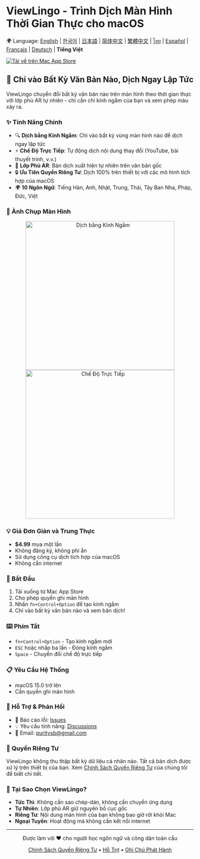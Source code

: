 # ViewLingo - Trình Dịch Màn Hình Thời Gian Thực cho macOS

🌍 Language: [English](../README.md) | [한국어](README-ko.md) | [日本語](README-ja.md) | [简体中文](README-zh-Hans.md) | [繁體中文](README-zh-Hant.md) | [ไทย](README-th.md) | [Español](README-es.md) | [Français](README-fr.md) | [Deutsch](README-de.md) | **Tiếng Việt**

[![Tải về trên Mac App Store](https://developer.apple.com/app-store/marketing/guidelines/images/badge-download-on-the-mac-app-store.svg)](https://apps.apple.com/app/viewlingo)

## 🎯 Chỉ vào Bất Kỳ Văn Bản Nào, Dịch Ngay Lập Tức

ViewLingo chuyển đổi bất kỳ văn bản nào trên màn hình theo thời gian thực với lớp phủ AR tự nhiên - chỉ cần chỉ kính ngắm của bạn và xem phép màu xảy ra.

### ✨ Tính Năng Chính
- 🔍 **Dịch bằng Kính Ngắm**: Chỉ vào bất kỳ vùng màn hình nào để dịch ngay lập tức
- ⚡ **Chế Độ Trực Tiếp**: Tự động dịch nội dung thay đổi (YouTube, bài thuyết trình, v.v.)
- 🎨 **Lớp Phủ AR**: Bản dịch xuất hiện tự nhiên trên văn bản gốc
- 🔒 **Ưu Tiên Quyền Riêng Tư**: Dịch 100% trên thiết bị với các mô hình tích hợp của macOS
- 🌍 **10 Ngôn Ngữ**: Tiếng Hàn, Anh, Nhật, Trung, Thái, Tây Ban Nha, Pháp, Đức, Việt

### 📸 Ảnh Chụp Màn Hình

<p align="center">
  <img src="images/viewfinder-demo.png" width="400" alt="Dịch bằng Kính Ngắm">
  <img src="images/live-mode.png" width="400" alt="Chế Độ Trực Tiếp">
</p>

### 💡 Giá Đơn Giản và Trung Thực
- **$4.99** mua một lần
- Không đăng ký, không phí ẩn
- Sử dụng công cụ dịch tích hợp của macOS
- Không cần internet

### 🚀 Bắt Đầu
1. Tải xuống từ Mac App Store
2. Cho phép quyền ghi màn hình
3. Nhấn `fn+Control+Option` để tạo kính ngắm
4. Chỉ vào bất kỳ văn bản nào và xem bản dịch!

### ⌨️ Phím Tắt
- `fn+Control+Option` - Tạo kính ngắm mới
- `ESC` hoặc nhấp ba lần - Đóng kính ngắm
- `Space` - Chuyển đổi chế độ trực tiếp

### 📋 Yêu Cầu Hệ Thống
- macOS 15.0 trở lên
- Cần quyền ghi màn hình

### 📮 Hỗ Trợ & Phản Hồi
- 🐛 Báo cáo lỗi: [Issues](https://github.com/puritysb/ViewLingo/issues)
- 💡 Yêu cầu tính năng: [Discussions](https://github.com/puritysb/ViewLingo/discussions)
- 📧 Email: puritysb@gmail.com

### 🔐 Quyền Riêng Tư
ViewLingo không thu thập bất kỳ dữ liệu cá nhân nào. Tất cả bản dịch được xử lý trên thiết bị của bạn. Xem [Chính Sách Quyền Riêng Tư](PRIVACY-vi.md) của chúng tôi để biết chi tiết.

### 🌟 Tại Sao Chọn ViewLingo?
- **Tức Thì**: Không cần sao chép-dán, không cần chuyển ứng dụng
- **Tự Nhiên**: Lớp phủ AR giữ nguyên bố cục gốc
- **Riêng Tư**: Nội dung màn hình của bạn không bao giờ rời khỏi Mac
- **Ngoại Tuyến**: Hoạt động mà không cần kết nối internet

---

<p align="center">
Được làm với ❤️ cho người học ngôn ngữ và công dân toàn cầu
</p>

<p align="center">
  <a href="PRIVACY-vi.md">Chính Sách Quyền Riêng Tư</a> •
  <a href="SUPPORT-vi.md">Hỗ Trợ</a> •
  <a href="https://github.com/puritysb/ViewLingo/releases">Ghi Chú Phát Hành</a>
</p>